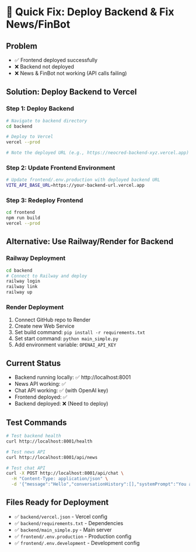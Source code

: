 # 🚀 Quick Fix: Deploy Backend & Fix News/FinBot

## Problem
- ✅ Frontend deployed successfully
- ❌ Backend not deployed 
- ❌ News & FinBot not working (API calls failing)

## Solution: Deploy Backend to Vercel

### Step 1: Deploy Backend
```bash
# Navigate to backend directory
cd backend

# Deploy to Vercel
vercel --prod

# Note the deployed URL (e.g., https://neocred-backend-xyz.vercel.app)
```

### Step 2: Update Frontend Environment
```bash
# Update frontend/.env.production with deployed backend URL
VITE_API_BASE_URL=https://your-backend-url.vercel.app
```

### Step 3: Redeploy Frontend
```bash
cd frontend
npm run build
vercel --prod
```

## Alternative: Use Railway/Render for Backend

### Railway Deployment
```bash
cd backend
# Connect to Railway and deploy
railway login
railway link
railway up
```

### Render Deployment
1. Connect GitHub repo to Render
2. Create new Web Service
3. Set build command: `pip install -r requirements.txt`
4. Set start command: `python main_simple.py`
5. Add environment variable: `OPENAI_API_KEY`

## Current Status
- Backend running locally: ✅ http://localhost:8001
- News API working: ✅ 
- Chat API working: ✅ (with OpenAI key)
- Frontend deployed: ✅
- Backend deployed: ❌ (Need to deploy)

## Test Commands
```bash
# Test backend health
curl http://localhost:8001/health

# Test news API
curl http://localhost:8001/api/news

# Test chat API
curl -X POST http://localhost:8001/api/chat \
  -H "Content-Type: application/json" \
  -d '{"message":"Hello","conversationHistory":[],"systemPrompt":"You are FinBot","toolsContext":"Tools"}'
```

## Files Ready for Deployment
- ✅ `backend/vercel.json` - Vercel config
- ✅ `backend/requirements.txt` - Dependencies
- ✅ `backend/main_simple.py` - Main server
- ✅ `frontend/.env.production` - Production config
- ✅ `frontend/.env.development` - Development config